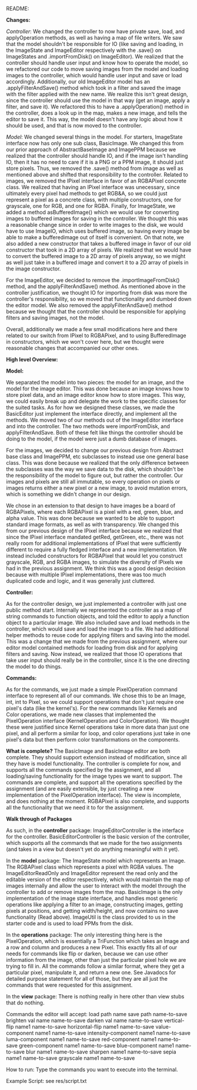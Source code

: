 README:

**Changes:**

_Controller_:
We changed the controller to now have private save, load, and applyOperation methods, as well as 
having a map of file writers. We saw that the model shouldn't be responsible for IO (like saving and loading,
in the ImageState and ImageEditor respectively with the .save() on ImageStates and .importFromDisk() on ImageEditor).
We realized that the controller should handle user input and know how to operate the model,
so we refactored our code to move saving images from the model and loading images to the controller,
which would handle user input and save or load accordingly. Additionally, our old ImageEditor model
has an .applyFilterAndSave() method which took in a filter and saved the image with the filter applied with the new name.
We realize this isn't great design, since the controller should use the model in that way (get an image, apply a filter,
and save it). We refactored this to have a .applyOperation() method in the controller, does a look up in the map,
makes a new image, and tells the editor to save it. This way, the model doesn't have any logic about how it should be used,
and that is now moved to the controller.

_Model_:
We changed several things in the model. For starters, ImageState interface now has only one sub class, 
BasicImage. We changed this from our prior approach of AbstractBaseImage and ImagePPM because we realized
that the controller should handle IO, and if the image isn't handling IO, then it has no need to care
if it is a PNG or a PPM image, it should just store pixels. Thus, we removed the .save() method from image as well
as mentioned above and shifted that responsibility to the controller. Related to images, we removed the IPixel interface
in favor of an RGBAPixel concrete class. We realized that having an IPixel interface was unecessary, since
ultimately every pixel had methods to get RGB&A, so we could just represent a pixel as a concrete class, with 
multiple constructors, one for grayscale, one for RGB, and one for RGBA. Finally, for ImageState,
we added a method asBufferedImage() which we would use for converting images to buffered images for saving in the controller.
We thought this was a reasonable change since in order to write images to the disk, we would have to use ImageIO,
which uses buffered image, so having every image be able to make a bufferedimage out of itself is convenient.
On that note, we also added a new constructor that takes a buffered image in favor of our old constructor
that took in a 2D array of pixels. We realized that we would have to convert the buffered image to a 2D array
of pixels anyway, so we might as well just take in a buffered image and convert it to a 2D array of pixels in the image
constructor.

For the ImageEditor, we decided to remove the .importImageFromDisk() method, and the applyFilterAndSave() method.
As mentioned above in the controller justification, we thought IO for importing from disk was more the controller's
responsibility, so we moved that functionality and dumbed down the editor model. We also removed the applyFilterAndSave()
method because we thought that the controller should be responsible for applying filters and saving images, not the model.

Overall, additionally we made a few small modifications here and there related to our switch from IPixel to RGBAPixel,
and to using BufferedImage in constructors, which we won't cover here, but we thought were reasonable changes that accompanied
our other ones.


**High level Overview:**

**Model:**

We separated the model into two pieces: the model for an image, and the model for the image editor.
This was done because an image knows how to store pixel data, and an image editor know how to store
images. This way, we could easily break up and delegate the work to the specific classes for the
suited tasks. As for how we designed these classes, we made the BasicEditor just implement the
interface directly, and implement all the methods. We moved two of our methods out of the ImageEditor
interface and into the controller. The two methods were importFromDisk, and applyFilterAndSave.
Both of these felt like things the controller should be doing to the model, if the model were just
a dumb database of images. 

For the images, we decided to change our previous design from Abstract base class and ImagePPM, etc 
subclasses to instead use one general base class. This was done because we realized that the only difference 
between the subclasses was the way
we save data to the disk, which shouldn't be the responsibility of the model to figure out, but rather
the controller. Our images and pixels are still all immutable, so every operation on pixels or images returns
either a new pixel or a new image, to avoid mutation errors, which is something we didn't change in our design.

We chose in an extension to that design to have images be a board of RGBAPixels, where each RGBAPixel
is a pixel with a red, green, blue, and alpha value. This was done because we wanted to be able to
support standard image formats, as well as with transparency. We changed this from our previous design of the 
IPixel interface because we realized that since the IPixel interface mandated getRed, getGreen, etc.,
there was not really room for additional implementations of IPixel that were sufficiently different
to require a fully fledged interface and a new implementation. We instead included constructors
for RGBAPixel that would let you construct grayscale, RGB, and RGBA images, to simulate the diversity
of IPixels we had in the previous assignment. We think this was a good design decision because
with multiple IPixel implementations, there was too much duplicated code and logic, and it was
generally just cluttered. 

**Controller:**

As for the controller design, we just implemented a controller with just one public method start.
Internally we represented the controller as a map of string commands to function objects, and told
the editor to apply a function object to a particular image. We also included save and load methods
in the controller, which would save and load the image to a file. We had additional helper methods
to reuse code for applying filters and saving into the model. This was a change that we made from the previous assignment,
where our editor model contained methods for loading from disk and for applying filters and saving.
Now instead, we realized that those IO operations that take user input should really be in the controller,
since it is the one directing the model to do things. 

**Commands:**

As for the commands, we just made a simple PixelOperation command interface to represent all of our
commands. We chose this to be an Image, int, int to Pixel, so we could support operations that don't
just require one pixel's data (like the kernel's). For the new commands like Kernels and Color operations,
we made new classes that implemented the PixelOperation interface (KernelOperation and ColorOperation).
We thought these were justified since Kernel operations take in more data than just one pixel,
and all perform a similar for loop, and color operations just take in one pixel's data but then perform
color transformations on the components. 


**What is complete?**
The BasicImage and BasicImage editor are both complete. They should support extension instead of modification,
since all they have is model functionality. The controller is complete for now, and supports all the commands
specified by the assignment, and all loading/saving functionality for the image types we want to support.
The commands are complete, and support all the operations specified by the assignment (and are easily
extensible, by just creating a new implementation of the PixelOperation interface).
The view is incomplete, and does nothing at the moment. RGBAPixel is also complete,
and supports all the functionality that we need it to for the assignment.


**Walk through of Packages**

As such, in the **controller** package:
ImageEditorController is the interface for the controller.
BasicEditorController is the basic version of the controller, which supports all the commands
that we made for the two assignments (and takes in a view but doesn't yet do anything meaningful with it
yet).

In the **model** package:
The ImageState model which represents an Image.
The RGBAPixel class which represents a pixel with RGBA values.
The ImageEditorReadOnly and ImageEditor represent the read only and the editable version of the
editor respectively, which would maintain the map of images internally and allow the user to
interact with the model through the controller to add or remove images from the map.
BasicImage is the only implementation of the image state interface, and handles most
generic operations like applying a filter to an image, constructing images, getting pixels at
positions, and getting width/height, and now contains no save functionality (Read above).
ImageUtil is the class provided to us in the starter code and is used to load PPMs from the disk.

In the **operations** package:
The only interesting thing here is the PixelOperation, which is essentially a
TriFunction which takes an Image and a row and column and produces a new Pixel. This exactly fits all of
our needs for commands like flip or darken, because we can use other information from the image,
other than just the particular pixel hole we are trying to fill in.
All the commands follow a similar format, where they get a particular pixel, manipulate it, and
return a new one. See Javadocs for detailed purpose statement for all of those, but they are all
just the commands that were requested for this assignment.

In the **view** package:
There is nothing really in here other than view stubs that do nothing.

Commands the editor will accept:
load path name
save path name-to-save
brighten val name name-to-save
darken val name name-to-save
vertical-flip name1 name-to-save
horizontal-flip name1 name-to-save
value-component name1 name-to-save
intensity-component name1 name-to-save
luma-component name1 name-to-save
red-component name1 name-to-save
green-component name1 name-to-save
blue-component name1 name-to-save
blur name1 name-to-save
sharpen name1 name-to-save
sepia name1 name-to-save
grayscale name1 name-to-save

How to run:
Type the commands you want to execute into the terminal.

Example Script: see res/script.txt




